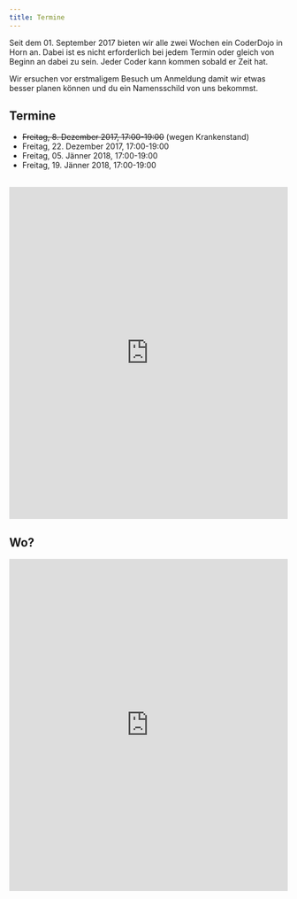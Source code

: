 ```yaml
---
title: Termine
---
```


Seit dem 01. September 2017 bieten wir alle zwei Wochen ein CoderDojo in Horn an. Dabei ist es nicht erforderlich bei jedem Termin oder gleich von Beginn an dabei zu sein. Jeder Coder kann kommen sobald er Zeit hat. 

Wir ersuchen vor erstmaligem Besuch um Anmeldung damit wir etwas besser planen können und du ein Namensschild von uns bekommst.

## Termine

- ~~Freitag, 8. Dezember 2017, 17:00-19:00~~ (wegen Krankenstand)
- Freitag, 22. Dezember 2017, 17:00-19:00
- Freitag, 05. Jänner 2018, 17:00-19:00
- Freitag, 19. Jänner 2018, 17:00-19:00
 
<br/>

<iframe src="https://docs.google.com/forms/d/e/1FAIpQLScGTYUX2hnO3oUlj_eHYPQ43gY9oiOI720as24wk84K8GE-Bg/viewform?embedded=true&hl=de" width="100%" height="600" frameborder="0" marginheight="0" marginwidth="0">Loading...</iframe>

## Wo?

<iframe src="https://www.google.at/maps/embed?pb=!1m18!1m12!1m3!1d2635.1057260246703!2d15.65365651624135!3d48.66522072224143!2m3!1f0!2f0!3f0!3m2!1i1024!2i768!4f13.1!3m3!1m2!1s0x4772bcd402882329%3A0x8159ba2bc9c6c423!2sVolkshochschule+Horn!5e0!3m2!1sen!2sat!4v1502741366658" width="100%" height="600" frameborder="0" style="border:0" allowfullscreen></iframe>